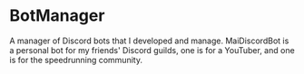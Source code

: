 # BotManager
A manager of Discord bots that I developed and manage. MaiDiscordBot is a personal bot for my friends' Discord guilds, one is for a YouTuber, and one is for the speedrunning community.
